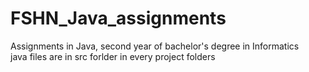 # FSHN_Java_assignments
Assignments in Java, second year of bachelor's degree in Informatics  
java files are in src forlder in every project folders
